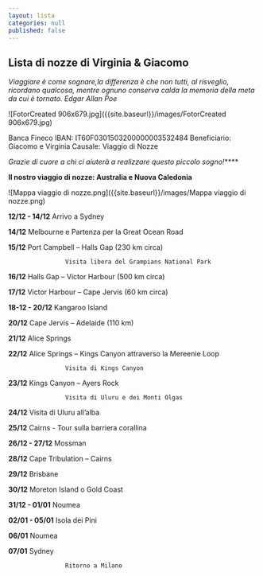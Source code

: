 ```yaml
---
layout: lista
categories: null
published: false
---
```


## Lista di nozze di Virginia & Giacomo


_Viaggiare è come sognare,la differenza è che non tutti, al risveglio, ricordano qualcosa, mentre ognuno conserva calda la memoria della meta da cui è tornato. Edgar Allan Poe_


![FotorCreated 906x679.jpg]({{site.baseurl}}/images/FotorCreated 906x679.jpg)


Banca Fineco 
IBAN: IT60F0301503200000003532484 
Beneficiario: Giacomo e Virginia
Causale: Viaggio di Nozze


_Grazie di cuore a chi ci aiuterà a realizzare questo piccolo sogno!_****


**Il nostro viaggio di nozze: Australia e Nuova Caledonia**

![Mappa viaggio di nozze.png]({{site.baseurl}}/images/Mappa viaggio di nozze.png)




**12/12 - 14/12** 	Arrivo a Sydney

**14/12**			Melbourne e Partenza per la Great Ocean Road

**15/12**			Port Campbell – Halls Gap (230 km circa) 

					Visita libera del Grampians National Park

**16/12**			Halls Gap – Victor Harbour  (500 km circa) 

**17/12** 			Victor Harbour – Cape Jervis (60 km circa)

**18-12 - 20/12**	Kangaroo Island

**20/12**			Cape Jervis – Adelaide (110 km)

**21/12**			Alice Springs  

**22/12**			Alice Springs – Kings Canyon attraverso la Mereenie Loop 

					Visita di Kings Canyon 

**23/12**			Kings Canyon – Ayers Rock  

					Visita di Uluru e dei Monti Olgas 

**24/12**			Visita di Uluru all’alba 

**25/12** 			Cairns - Tour sulla barriera corallina  

**26/12 - 27/12** 	Mossman 

**28/12**			Cape Tribulation – Cairns 

**29/12**			Brisbane 

**30/12**			Moreton Island o Gold Coast 

**31/12 - 01/01**	Noumea 

**02/01 - 05/01**	Isola dei Pini

**06/01**			Noumea

**07/01**			Sydney
					
                    Ritorno a Milano



